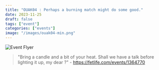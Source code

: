```yaml
---
title: "OUAK04 : Perhaps a burning match might do some good."
date: 2023-11-25
draft: false
tags: ["event"]
categories: ["events"]
image: "/images/ouak04-min.png"
---
```


![Event Flyer](/images/ouak04-min.png)

> "Bring a candle and a bit of your heat. Shall we have a talk before lighting it up, my dear ?" - https://fetlife.com/events/1364770